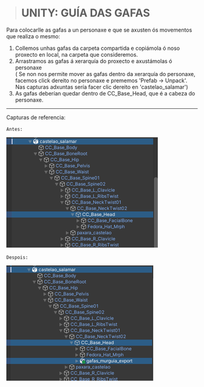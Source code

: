 
> # UNITY: GUÍA DAS GAFAS


Para colocarlle as gafas a un personaxe e que se axusten ós movementos que realiza o mesmo:
1. Collemos unhas gafas da carpeta compartida e copiámola ó noso proxecto en local, na carpeta que consideremos.
2. Arrastramos as gafas á xerarquía do proxecto e axustámolas ó personaxe <br>
( Se non nos permite mover as gafas dentro da xerarquía do personaxe, facemos click dereito no personaxe e prememos 'Prefab -> Unpack'. Nas capturas adxuntas sería facer clic dereito en 'castelao_salamar')
3. As gafas deberían quedar dentro de CC_Base_Head, que é a cabeza do personaxe.

---

Capturas de referencia:

```
Antes:
```

![Alt text](../images/guia-audios-screenshot-01.png)

```
Despois:
```

![Alt text](../images/guia-audios-screenshot-02.png)

